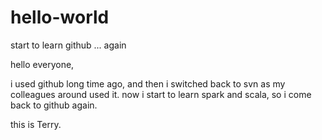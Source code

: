 # hello-world
start to learn github ... again

hello everyone,

i used github long time ago, and then i switched back to svn as my colleagues around used it.
now i start to learn spark and scala, so i come back to github again.

this is Terry.
